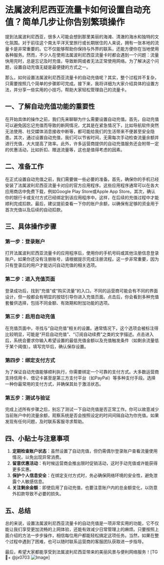 # 法属波利尼西亚流量卡如何设置自动充值？简单几步让你告别繁琐操作

提到法属波利尼西亚，很多人可能会想到那里美丽的海滩、清澈的海水和独特的文化氛围。对于前往这个南太平洋天堂旅行或长期居住的人来说，拥有一张本地的流量卡是非常重要的。它不仅能够帮助你保持与外界的联系，还能方便你在当地使用各种服务。然而，不少人在使用法属波利尼西亚流量卡时都会遇到一个问题：流量快用完时，总是忘记及时充值，导致断网或者无法正常使用网络。为了解决这个问题，设置自动充值无疑是最便捷的方式之一。

那么，如何设置法属波利尼西亚流量卡的自动充值呢？其实，整个过程并不复杂，只需要按照几个简单的步骤即可完成。接下来，我将详细为大家介绍具体的设置方法，并分享一些实用的小技巧，帮助大家轻松管理自己的流量卡。

## 一、了解自动充值功能的重要性

在开始具体的操作之前，我们先来聊聊为什么需要设置自动充值。首先，自动充值可以避免因忘记充值而导致的断网情况，尤其是在紧急情况下，比如导航软件突然无法使用、社交媒体消息接收中断等，都可能给我们的生活带来不便甚至安全隐患。其次，通过设置自动充值，我们可以节省时间，无需每次手动检查流量余额并进行充值，大大提高了效率。此外，许多运营商提供的自动充值服务还会附带一定的优惠活动，比如折扣、赠送流量等，这也是值得考虑的因素。

## 二、准备工作

在正式设置自动充值之前，我们需要做一些必要的准备。首先，确保你的手机已经安装了法属波利尼西亚流量卡对应的官方应用程序。这些应用程序通常可以在各大应用商店中免费下载，例如Google Play Store或Apple App Store。其次，确认你的银行卡或支付方式已经绑定到该应用程序中。这样，在后续的充值过程中才能顺利完成扣款。最后，建议提前查看一下你的账户余额，以确保有足够的资金用于首次充值以及后续的自动扣款。

## 三、具体操作步骤

### 第一步：登录账户
打开法属波利尼西亚流量卡的应用程序后，使用你的手机号码或其他注册信息登录账户。如果你还没有注册账号，请根据提示完成注册流程。这一步非常重要，因为只有登录后的用户才能访问自动充值的相关选项。

### 第二步：进入充值页面
登录成功后，找到“充值”或“购买流量”的入口。不同的运营商可能会有不同的界面设计，但一般都会有明显的按钮引导你进入充值页面。点击后，你会看到多种充值套餐供选择，包括不同金额、有效期和附加功能的选项。

### 第三步：启用自动充值
在充值页面中，寻找与“自动充值”相关的设置。通常情况下，这个选项会被标注得比较明显，可能是“开启自动充值”、“订阅自动续费”之类的文字描述。点击进入后，系统会要求你输入希望设置的最低充值金额以及充值触发条件（如剩余流量低于某个阈值）。填写完毕后，确认保存设置。

### 第四步：绑定支付方式
为了保证自动充值能够顺利执行，你需要绑定一个可靠的支付方式。大多数运营商支持信用卡、借记卡甚至是第三方支付平台（如PayPal）等多种支付手段。选择一种你最常用的支付方式，并确保其处于激活状态。

### 第五步：测试与验证
完成上述所有步骤之后，别忘了测试一下自动充值是否正常工作。你可以故意减少当前账户中的流量余额，观察系统是否会按照设定的时间间隔自动为你充值。如果发现有任何问题，及时联系客服寻求帮助。

## 四、小贴士与注意事项

1. **定期检查账户状态**：虽然设置了自动充值，但仍需偶尔登录账户查看流量使用情况，以免出现异常消费。
2. **留意优惠活动**：有时候运营商会推出限时促销活动，这时手动充值或许能获得更多实惠。
3. **保护个人信息安全**：在绑定支付方式时，务必确保网络环境的安全性，避免泄露个人敏感信息。
4. **关注剩余金额**：即使启用了自动充值，也要注意账户内的总金额变化，以防意外扣款导致不必要的损失。

## 五、总结

总的来说，设置法属波利尼西亚流量卡的自动充值是一项非常实用的功能，它不仅能让我们享受更加流畅的上网体验，还能有效减少日常管理上的麻烦。只要按照上面介绍的方法一步步操作，相信每位用户都能轻松搞定这项任务。当然，如果在整个过程中遇到了困难，也可以随时联系运营商的客服团队获取进一步指导。

最后，希望大家都能享受到法属波利尼西亚带来的美丽风景与便利网络服务！[TG💪+ @jx0703 ![Image](https://github.com/user-attachments/assets/dbca1d08-cadb-493c-b0ec-ad6f7a83f270)]
